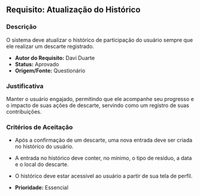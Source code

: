 ## Requisito: Atualização do Histórico

### Descrição

O sistema deve atualizar o histórico de participação do usuário sempre que ele realizar um descarte registrado.

- **Autor do Requisito:** Davi Duarte
- **Status:** Aprovado
- **Origem/Fonte:** Questionário

### Justificativa

Manter o usuário engajado, permitindo que ele acompanhe seu progresso e o impacto de suas ações de descarte, servindo como um registro de suas contribuições.

### Critérios de Aceitação

- Após a confirmação de um descarte, uma nova entrada deve ser criada no histórico do usuário.
- A entrada no histórico deve conter, no mínimo, o tipo de resíduo, a data e o local do descarte.
- O histórico deve estar acessível ao usuário a partir de sua tela de perfil.

- **Prioridade:** Essencial
